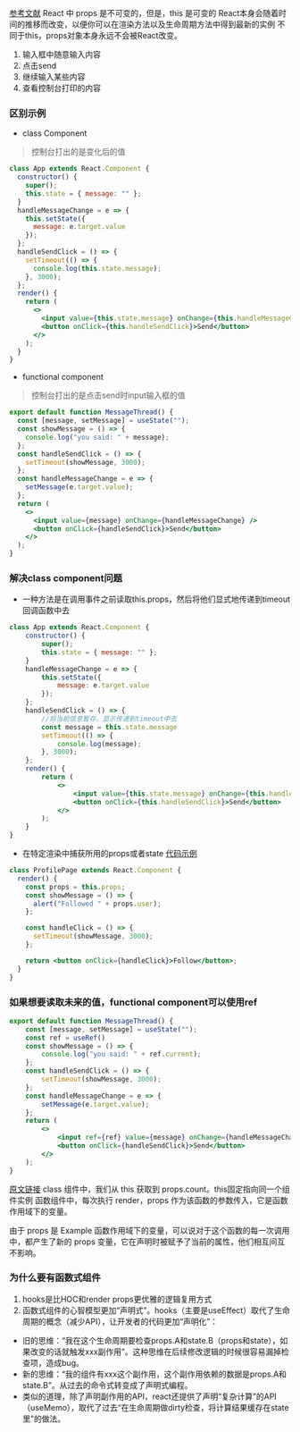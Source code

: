 [参考文献](https://overreacted.io/zh-hans/how-are-function-components-different-from-classes/)
React 中 props 是不可变的，但是，this 是可变的
React本身会随着时间的推移而改变，以便你可以在渲染方法以及生命周期方法中得到最新的实例
不同于this，props对象本身永远不会被React改变。

1. 输入框中随意输入内容
2. 点击send
3. 继续输入某些内容
4. 查看控制台打印的内容
### 区别示例
- class Component
> 控制台打出的是变化后的值
```jsx harmony
class App extends React.Component {
  constructor() {
    super();
    this.state = { message: "" };
  }
  handleMessageChange = e => {
    this.setState({
      message: e.target.value
    });
  };
  handleSendClick = () => {
    setTimeout(() => {
      console.log(this.state.message);
    }, 3000);
  };
  render() {
    return (
      <>
        <input value={this.state.message} onChange={this.handleMessageChange} />
        <button onClick={this.handleSendClick}>Send</button>
      </>
    );
  }
}
```
- functional component
> 控制台打出的是点击send时input输入框的值
```jsx harmony
export default function MessageThread() {
  const [message, setMessage] = useState("");
  const showMessage = () => {
    console.log("you said: " + message);
  };
  const handleSendClick = () => {
    setTimeout(showMessage, 3000);
  };
  const handleMessageChange = e => {
    setMessage(e.target.value);
  };
  return (
    <>
      <input value={message} onChange={handleMessageChange} />
      <button onClick={handleSendClick}>Send</button>
    </>
  );
}
```

### 解决class component问题
- 一种方法是在调用事件之前读取this.props，然后将他们显式地传递到timeout回调函数中去
```jsx harmony
class App extends React.Component {
    constructor() {
        super();
        this.state = { message: "" };
    }
    handleMessageChange = e => {
        this.setState({
            message: e.target.value
        });
    };
    handleSendClick = () => {
        //将当前信息暂存，显示传递到timeout中去
        const message = this.state.message
        setTimeout(() => {
            console.log(message);
        }, 3000);
    };
    render() {
        return (
            <>
                <input value={this.state.message} onChange={this.handleMessageChange} />
                <button onClick={this.handleSendClick}>Send</button>
            </>
        );
    }
}
```

- 在特定渲染中捕获所用的props或者state
[代码示例](https://codesandbox.io/s/summer-monad-t60xh?file=/src/ProfilePageClass.js)
```jsx harmony
class ProfilePage extends React.Component {
  render() {
    const props = this.props;
    const showMessage = () => {
      alert("Followed " + props.user);
    };

    const handleClick = () => {
      setTimeout(showMessage, 3000);
    };

    return <button onClick={handleClick}>Follow</button>;
  }
}
```


### 如果想要读取未来的值，functional component可以使用ref
```jsx harmony
export default function MessageThread() {
    const [message, setMessage] = useState("");
    const ref = useRef()
    const showMessage = () => {
        console.log("you said: " + ref.current);
    };
    const handleSendClick = () => {
        setTimeout(showMessage, 3000);
    };
    const handleMessageChange = e => {
        setMessage(e.target.value);
    };
    return (
        <>
            <input ref={ref} value={message} onChange={handleMessageChange}/>
            <button onClick={handleSendClick}>Send</button>
        </>
    );
}
```


[原文链接](https://zh-hans.reactjs.org/blog/2020/05/22/react-hooks.html)
class 组件中，我们从 this 获取到 props.count。this固定指向同一个组件实例
函数组件中，每次执行 render，props 作为该函数的参数传入，它是函数作用域下的变量。

由于 props 是 Example 函数作用域下的变量，可以说对于这个函数的每一次调用中，都产生了新的 props 变量，它在声明时被赋予了当前的属性，他们相互间互不影响。



### 为什么要有函数式组件 

1. hooks是比HOC和render props更优雅的逻辑复用方式
2. 函数式组件的心智模型更加“声明式”。hooks（主要是useEffect）取代了生命周期的概念（减少API），让开发者的代码更加“声明化”：
- 旧的思维：“我在这个生命周期要检查props.A和state.B（props和state），如果改变的话就触发xxx副作用”。这种思维在后续修改逻辑的时候很容易漏掉检查项，造成bug。
- 新的思维：“我的组件有xxx这个副作用，这个副作用依赖的数据是props.A和state.B”。从过去的命令式转变成了声明式编程。
- 类似的道理，除了声明副作用的API，react还提供了声明“复杂计算”的API（useMemo），取代了过去“在生命周期做dirty检查，将计算结果缓存在state里”的做法。
